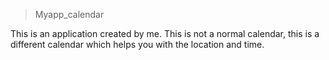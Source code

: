 > Myapp_calendar

This is an application created by me. This is not a normal calendar, this is a different calendar which helps you with the location and time.
 
 
 
 
